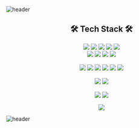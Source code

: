 ![header](https://capsule-render.vercel.app/api?type=waving&color=A8D066&height=300&section=header&text=Seongmin%20Kim&fontSize=90)

<div align="center">
<h2>🛠 Tech Stack 🛠</h2>

<img src="https://img.shields.io/badge/Java-007396?style=flat&logo=Java&logoColor=white">
<img src="https://img.shields.io/badge/servlet-93A4F4?style=flat&logo=jsp&logoColor=white"> 
<img src="https://img.shields.io/badge/jsp-DE6C1E?style=flat&logo=jsp&logoColor=white"> 
<img src="https://img.shields.io/badge/springFramework-6DB33F?style=flat&logo=spring&logoColor=white"> 
<img src="https://img.shields.io/badge/springBoot-6DB33F?style=flat&logo=springBoot&logoColor=white"> 
<br>
<img src="https://img.shields.io/badge/OracleDB-F80000?style=flat&logo=oracle&logoColor=white"> 
<img src="https://img.shields.io/badge/python-3776AB?style=flat&logo=python&logoColor=white"> 
<img src="https://img.shields.io/badge/R-276DC3?style=flat&logo=R&logoColor=white"> 
<img src="https://img.shields.io/badge/apachetomcat-F8DC75?style=flat&logo=apachetomcat&logoColor=black"> 
<br><br>
<img src="https://img.shields.io/badge/html-E34F26?style=flat&logo=html5&logoColor=white"> 
<img src="https://img.shields.io/badge/CSS-1572B6?style=flat&logo=CSS3&logoColor=white"> 
<img src="https://img.shields.io/badge/javascript-F7DF1E?style=flat&logo=javascript&logoColor=black"> 
<img src="https://img.shields.io/badge/jquery-0769AD?style=flat&logo=jquery&logoColor=white"> 
<img src="https://img.shields.io/badge/Bootstrap-7952B3?style=flat&logo=Bootstrap&logoColor=white"> 
<img src="https://img.shields.io/badge/React-61DAFB?style=flat&logo=React&logoColor=white">
<br><br>
<img src="https://img.shields.io/badge/AWS-232F3E?style=flat&logo=AmazonAWS&logoColor=white"> 
<img src="https://img.shields.io/badge/Ubuntu-E95420?style=flat&logo=Ubuntu&logoColor=white">
<br><br>
<img src="https://img.shields.io/badge/Git-F05032?style=flat&logo=Git&logoColor=white"> 
<img src="https://img.shields.io/badge/GitHub-181717?style=flat&logo=GitHub&logoColor=white">





<a href="https://www.notion.so/51963436328541d0ae517b01d13716ee?pvs=4"><img src="https://img.shields.io/badge/Notion-000000?style=flat&logo=Notion&logoColor=white"></a>

</div>

![header](https://capsule-render.vercel.app/api?type=waving&color=E6F1D3&height=300&section=footer&text=&fontSize=90)


<!--
### Hi there 👋
**sungminw/sungminw** is a ✨ _special_ ✨ repository because its `README.md` (this file) appears on your GitHub profile.

Here are some ideas to get you started:

- 🔭 I’m currently working on ...
- 🌱 I’m currently learning ...
- 👯 I’m looking to collaborate on ...
- 🤔 I’m looking for help with ...
- 💬 Ask me about ...
- 📫 How to reach me: ...
- 😄 Pronouns: ...
- ⚡ Fun fact: ...
-->
